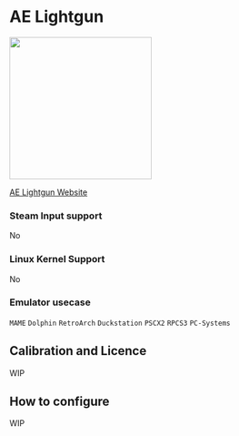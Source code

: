 # AE Lightgun

<img src="../../../wiki_images/controllers/lightgun-aelightgun.png" width="250">

[AE Lightgun Website](https://www.aelightgun.com/)

### Steam Input support
No

### Linux Kernel Support
No

### Emulator usecase
`MAME` `Dolphin` `RetroArch` `Duckstation` `PSCX2` `RPCS3` `PC-Systems`

## Calibration and Licence

WIP

## How to configure

WIP
